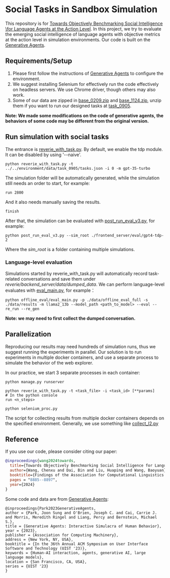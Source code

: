 # Social Tasks in Sandbox Simulation

This repository is for [Towards Objectively Benchmarking Social Intelligence \\for Language Agents at the Action Level](https://arxiv.org/abs/2404.05337). In this project, we try to evaluate the emerging social intelligence of language agents with objective metrics at the action level in simulation environments.
Our code is built on the [Generative Agents](https://github.com/joonspk-research/generative_agents "Generative Agents").  

## Requirements/Setup
1. Please first follow the instructions of [Generative Agents](https://github.com/joonspk-research/generative_agents/commit/fe05a71d3e4ed7d10bf68aa4eda6dd995ec070f4) to configure the environment. 
2. We suggest installing Selenium for effectively run the code effectively on headless servers. We use Chrome driver, though others may also work.
3. Some of our data are zipped in [base_0209.zip](environment%2Ffrontend_server%2Fstorage%2Fbase_0209.zip) and [base_1124.zip](environment%2Ffrontend_server%2Fstorage%2Fbase_1124.zip), unzip them if you want to run our designed tasks at [task_0905](environment%2Fdata%2Ftask_0905).

**Note: We made some modifications on the code of generative agents, the behaviors of some code may be different from the original version.**

## Run simulation with social tasks
The entrance is [reverie_with_task.py](reverie%2Fbackend_server%2Freverie_with_task.py). By default, we enable the tdp module. It can be disabled by using '--naive'.
```shell
python reverie_with_task.py -t ../../environment/data/task_0905/tasks.json -i 0 -m gpt-35-turbo
```
The simulation folder will be automatically generated, while the simulation still needs an order to start, for example:
```
run 2800
```
And it also needs manually saving the results.
```
finish
```

After that, the simulation can be evaluated with [post_run_eval_v3.py](environment%2Fpost_run_eval_v3.py), for example:
```shell
python post_run_eval_v3.py --sim_root ./frontend_server/eval/gpt4-tdp-2
```
Where the *sim_root* is a folder containing multiple simulations.


### Language-level evaluation 
Simulations started by reverie_with_task.py will automatically record task-related conversations and save them under *reverie/backend_server/data/dumped_data*.
We can perform language-level evaluates with [eval_main.py](reverie%2Fbackend_server%2Foffline_eval%2Feval_main.py), for example：
```shell
python offline_eval/eval_main.py -p ./data/offline_eval_full -s ./data/results -m llama2_13b --model_path <path_to_model> --eval --re_run --re_gen
```
**Note: we may need to first collect the dumped conversation.**

## Parallelization
Reproducing our results may need hundreds of simulation runs, thus we suggest running the experiments in parallel. 
Our solution is to run experiments in multiple docker containers, and use a separate process to simulate the behavior of the web explorer.

In our practice, we start 3 separate processes in each container:
```shell
python manage.py runserver
```
```shell
python reverie_with_task.py -t <task_file> -i <task_id> [**params]
# In the python console  
run <n_steps>
```
```shell
python selenium_proc.py
```

The script for collecting results from multiple docker containers depends on the specified environment. Generally, we use something like [collect_l2.py](reverie%2Fbackend_server%2Fcollect_l2.py)

## Reference
If you use our code, please consider citing our paper:
```bibtex
@inproceedings{wang2024towards,
  title={Towards Objectively Benchmarking Social Intelligence for Language Agents at Action Level},
  author={Wang, Chenxu and Dai, Bin and Liu, Huaping and Wang, Baoyuan},
  booktitle={Findings of the Association for Computational Linguistics: ACL 2024},
  pages = "8885--8897",
  year={2024}
}
```

Some code and data are from [Generative Agents](https://github.com/joonspk-research/generative_agents "Generative Agents"):
```
@inproceedings{Park2023GenerativeAgents,  
author = {Park, Joon Sung and O'Brien, Joseph C. and Cai, Carrie J. and Morris, Meredith Ringel and Liang, Percy and Bernstein, Michael S.},  
title = {Generative Agents: Interactive Simulacra of Human Behavior},  
year = {2023},  
publisher = {Association for Computing Machinery},  
address = {New York, NY, USA},  
booktitle = {In the 36th Annual ACM Symposium on User Interface Software and Technology (UIST '23)},  
keywords = {Human-AI interaction, agents, generative AI, large language models},  
location = {San Francisco, CA, USA},  
series = {UIST '23}
}
```
